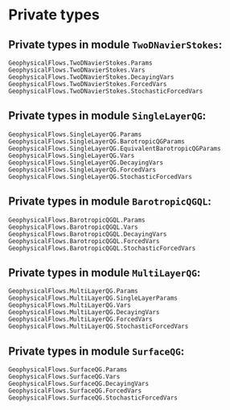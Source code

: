 # Private types

## Private types in module `TwoDNavierStokes`:

```@docs
GeophysicalFlows.TwoDNavierStokes.Params
GeophysicalFlows.TwoDNavierStokes.Vars
GeophysicalFlows.TwoDNavierStokes.DecayingVars
GeophysicalFlows.TwoDNavierStokes.ForcedVars
GeophysicalFlows.TwoDNavierStokes.StochasticForcedVars
```

## Private types in module `SingleLayerQG`:

```@docs
GeophysicalFlows.SingleLayerQG.Params
GeophysicalFlows.SingleLayerQG.BarotropicQGParams
GeophysicalFlows.SingleLayerQG.EquivalentBarotropicQGParams
GeophysicalFlows.SingleLayerQG.Vars
GeophysicalFlows.SingleLayerQG.DecayingVars
GeophysicalFlows.SingleLayerQG.ForcedVars
GeophysicalFlows.SingleLayerQG.StochasticForcedVars
```

## Private types in module `BarotropicQGQL`:

```@docs
GeophysicalFlows.BarotropicQGQL.Params
GeophysicalFlows.BarotropicQGQL.Vars
GeophysicalFlows.BarotropicQGQL.DecayingVars
GeophysicalFlows.BarotropicQGQL.ForcedVars
GeophysicalFlows.BarotropicQGQL.StochasticForcedVars
```

## Private types in module `MultiLayerQG`:

```@docs
GeophysicalFlows.MultiLayerQG.Params
GeophysicalFlows.MultiLayerQG.SingleLayerParams
GeophysicalFlows.MultiLayerQG.Vars
GeophysicalFlows.MultiLayerQG.DecayingVars
GeophysicalFlows.MultiLayerQG.ForcedVars
GeophysicalFlows.MultiLayerQG.StochasticForcedVars
```

## Private types in module `SurfaceQG`:

```@docs
GeophysicalFlows.SurfaceQG.Params
GeophysicalFlows.SurfaceQG.Vars
GeophysicalFlows.SurfaceQG.DecayingVars
GeophysicalFlows.SurfaceQG.ForcedVars
GeophysicalFlows.SurfaceQG.StochasticForcedVars
```
